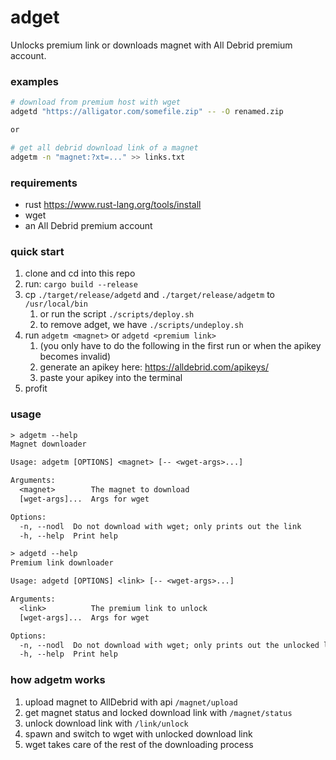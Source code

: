 # adget

Unlocks premium link or downloads magnet with All Debrid premium account.

### examples

```bash
# download from premium host with wget
adgetd "https://alligator.com/somefile.zip" -- -O renamed.zip

or

# get all debrid download link of a magnet
adgetm -n "magnet:?xt=..." >> links.txt
```

### requirements

- rust <https://www.rust-lang.org/tools/install>
- wget
- an All Debrid premium account

### quick start

1. clone and cd into this repo
2. run: `cargo build --release`
3. cp `./target/release/adgetd` and `./target/release/adgetm` to
   `/usr/local/bin`
   1. or run the script `./scripts/deploy.sh`
   2. to remove adget, we have `./scripts/undeploy.sh`
4. run `adgetm <magnet>` or `adgetd <premium link>`
   1. (you only have to do the following in the first run or when the apikey
      becomes invalid)
   2. generate an apikey here: <https://alldebrid.com/apikeys/>
   3. paste your apikey into the terminal
5. profit

### usage

```txt
> adgetm --help
Magnet downloader

Usage: adgetm [OPTIONS] <magnet> [-- <wget-args>...]

Arguments:
  <magnet>        The magnet to download
  [wget-args]...  Args for wget

Options:
  -n, --nodl  Do not download with wget; only prints out the link
  -h, --help  Print help
```

```txt
> adgetd --help
Premium link downloader

Usage: adgetd [OPTIONS] <link> [-- <wget-args>...]

Arguments:
  <link>          The premium link to unlock
  [wget-args]...  Args for wget

Options:
  -n, --nodl  Do not download with wget; only prints out the unlocked link
  -h, --help  Print help
```

### how adgetm works

1. upload magnet to AllDebrid with api `/magnet/upload`
2. get magnet status and locked download link with `/magnet/status`
3. unlock download link with `/link/unlock`
4. spawn and switch to wget with unlocked download link
5. wget takes care of the rest of the downloading process
